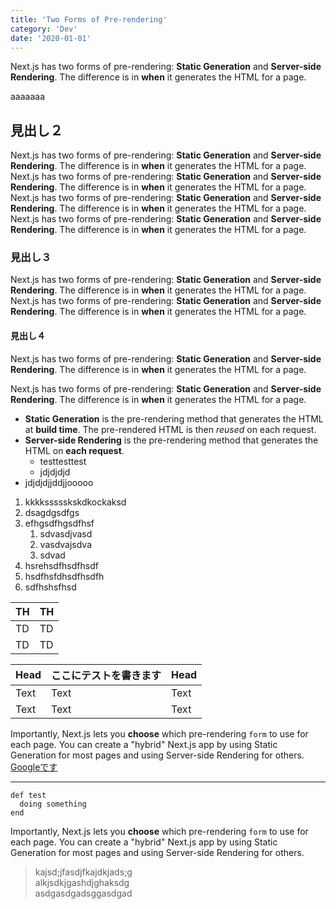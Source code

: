 ```yaml
---
title: 'Two Forms of Pre-rendering'
category: 'Dev'
date: '2020-01-01'
---
```


Next.js has two forms of pre-rendering: **Static Generation** and **Server-side Rendering**. The difference is in **when** it generates the HTML for a page.

aaaaaaa

## 見出し２

Next.js has two forms of pre-rendering: **Static Generation** and **Server-side Rendering**. The difference is in **when** it generates the HTML for a page.
Next.js has two forms of pre-rendering: **Static Generation** and **Server-side Rendering**. The difference is in **when** it generates the HTML for a page.
Next.js has two forms of pre-rendering: **Static Generation** and **Server-side Rendering**. The difference is in **when** it generates the HTML for a page.
Next.js has two forms of pre-rendering: **Static Generation** and **Server-side Rendering**. The difference is in **when** it generates the HTML for a page.

### 見出し３

Next.js has two forms of pre-rendering: **Static Generation** and **Server-side Rendering**. The difference is in **when** it generates the HTML for a page.
Next.js has two forms of pre-rendering: **Static Generation** and **Server-side Rendering**. The difference is in **when** it generates the HTML for a page.

#### 見出し４

Next.js has two forms of pre-rendering: **Static Generation** and **Server-side Rendering**. The difference is in **when** it generates the HTML for a page.

Next.js has two forms of pre-rendering: **Static Generation** and **Server-side Rendering**. The difference is in **when** it generates the HTML for a page.

- **Static Generation** is the pre-rendering method that generates the HTML at **build time**. The pre-rendered HTML is then _reused_ on each request.
- **Server-side Rendering** is the pre-rendering method that generates the HTML on **each request**.
  - testtesttest
  - jdjdjdjd
- jdjdjdjjddjjooooo

1. kkkkssssskskdkockaksd
2. dsagdgsdfgs
3. efhgsdfhgsdfhsf
   1. sdvasdjvasd
   2. vasdvajsdva
   3. sdvad
4. hsrehsdfhsdfhsdf
5. hsdfhsfdhsdfhsdfh
6. sdfhshsfhsd

|  TH  |  TH  |
| ---- | ---- |
|  TD  |  TD  |
|  TD  |  TD  |

| Head | ここにテストを書きます | Head |
| ---- | ---- | ---- |
| Text | Text | Text |
| Text | Text | Text |

Importantly, Next.js lets you **choose** which pre-rendering `form` to use for each page. You can create a "hybrid" Next.js app by using Static Generation for most pages and using Server-side Rendering for others.
[Googleです](https://www.google.com/)

---

```
def test
  doing something
end
```

Importantly, Next.js lets you **choose** which pre-rendering `form` to use for each page. You can create a "hybrid" Next.js app by using Static Generation for most pages and using Server-side Rendering for others.

> kajsd;jfasdjfkajdkjads;g  
> alkjsdkjgashdjghaksdg  
> asdgasdgadsggasdgad  